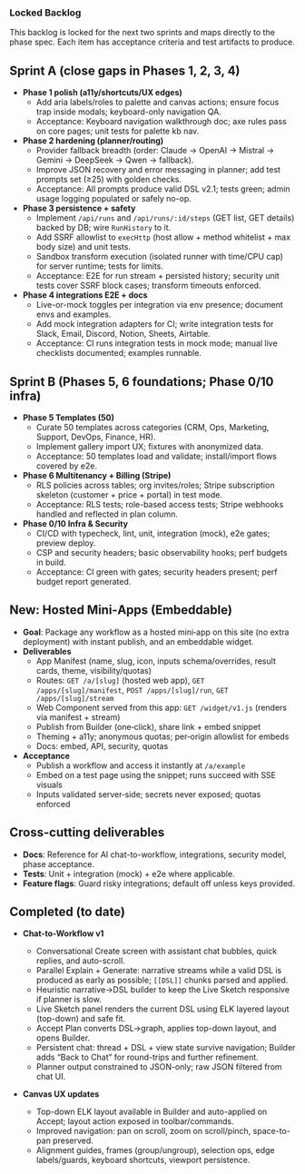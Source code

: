 ### Locked Backlog

This backlog is locked for the next two sprints and maps directly to the phase spec. Each item has acceptance criteria and test artifacts to produce.

## Sprint A (close gaps in Phases 1, 2, 3, 4)

- **Phase 1 polish (a11y/shortcuts/UX edges)**
  - Add aria labels/roles to palette and canvas actions; ensure focus trap inside modals; keyboard-only navigation QA.
  - Acceptance: Keyboard navigation walkthrough doc; axe rules pass on core pages; unit tests for palette kb nav.
- **Phase 2 hardening (planner/routing)**
  - Provider fallback breadth (order: Claude → OpenAI → Mistral → Gemini → DeepSeek → Qwen → fallback).
  - Improve JSON recovery and error messaging in planner; add test prompts set (≥25) with golden checks.
  - Acceptance: All prompts produce valid DSL v2.1; tests green; admin usage logging populated or safely no-op.
- **Phase 3 persistence + safety**
  - Implement `/api/runs` and `/api/runs/:id/steps` (GET list, GET details) backed by DB; wire `RunHistory` to it.
  - Add SSRF allowlist to `execHttp` (host allow + method whitelist + max body size) and unit tests.
  - Sandbox transform execution (isolated runner with time/CPU cap) for server runtime; tests for limits.
  - Acceptance: E2E for run stream + persisted history; security unit tests cover SSRF block cases; transform timeouts enforced.
- **Phase 4 integrations E2E + docs**
  - Live-or-mock toggles per integration via env presence; document envs and examples.
  - Add mock integration adapters for CI; write integration tests for Slack, Email, Discord, Notion, Sheets, Airtable.
  - Acceptance: CI runs integration tests in mock mode; manual live checklists documented; examples runnable.

## Sprint B (Phases 5, 6 foundations; Phase 0/10 infra)

- **Phase 5 Templates (50)**
  - Curate 50 templates across categories (CRM, Ops, Marketing, Support, DevOps, Finance, HR).
  - Implement gallery import UX; fixtures with anonymized data.
  - Acceptance: 50 templates load and validate; install/import flows covered by e2e.
- **Phase 6 Multitenancy + Billing (Stripe)**
  - RLS policies across tables; org invites/roles; Stripe subscription skeleton (customer + price + portal) in test mode.
  - Acceptance: RLS tests; role-based access tests; Stripe webhooks handled and reflected in plan column.
- **Phase 0/10 Infra & Security**
  - CI/CD with typecheck, lint, unit, integration (mock), e2e gates; preview deploy.
  - CSP and security headers; basic observability hooks; perf budgets in build.
  - Acceptance: CI green with gates; security headers present; perf budget report generated.

## New: Hosted Mini‑Apps (Embeddable)

- **Goal**: Package any workflow as a hosted mini‑app on this site (no extra deployment) with instant publish, and an embeddable widget.
- **Deliverables**
  - App Manifest (name, slug, icon, inputs schema/overrides, result cards, theme, visibility/quotas)
  - Routes: `GET /a/[slug]` (hosted web app), `GET /apps/[slug]/manifest`, `POST /apps/[slug]/run`, `GET /apps/[slug]/stream`
  - Web Component served from this app: `GET /widget/v1.js` (renders via manifest + stream)
  - Publish from Builder (one‑click), share link + embed snippet
  - Theming + a11y; anonymous quotas; per‑origin allowlist for embeds
  - Docs: embed, API, security, quotas
- **Acceptance**
  - Publish a workflow and access it instantly at `/a/example`
  - Embed on a test page using the snippet; runs succeed with SSE visuals
  - Inputs validated server‑side; secrets never exposed; quotas enforced

## Cross-cutting deliverables

- **Docs**: Reference for AI chat-to-workflow, integrations, security model, phase acceptance.
- **Tests**: Unit + integration (mock) + e2e where applicable.
- **Feature flags**: Guard risky integrations; default off unless keys provided.


## Completed (to date)

- **Chat-to-Workflow v1**
  - Conversational Create screen with assistant chat bubbles, quick replies, and auto-scroll.
  - Parallel Explain + Generate: narrative streams while a valid DSL is produced as early as possible; `[[DSL]]` chunks parsed and applied.
  - Heuristic narrative→DSL builder to keep the Live Sketch responsive if planner is slow.
  - Live Sketch panel renders the current DSL using ELK layered layout (top-down) and safe fit.
  - Accept Plan converts DSL→graph, applies top-down layout, and opens Builder.
  - Persistent chat: thread + DSL + view state survive navigation; Builder adds “Back to Chat” for round-trips and further refinement.
  - Planner output constrained to JSON-only; raw JSON filtered from chat UI.

- **Canvas UX updates**
  - Top-down ELK layout available in Builder and auto-applied on Accept; layout action exposed in toolbar/commands.
  - Improved navigation: pan on scroll, zoom on scroll/pinch, space-to-pan preserved.
  - Alignment guides, frames (group/ungroup), selection ops, edge labels/guards, keyboard shortcuts, viewport persistence.


